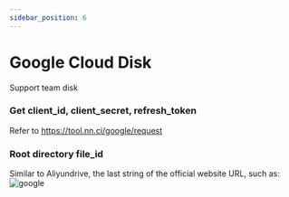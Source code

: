 ```yaml
---
sidebar_position: 6
---
```


# Google Cloud Disk
Support team disk
### Get client_id, client_secret, refresh_token
Refer to https://tool.nn.ci/google/request

### Root directory file_id
Similar to Aliyundrive, the last string of the official website URL, such as:
![google](https://store.heytapimage.com/cdo-portal/feedback/202111/24/c0874174c0363207c2b67653d6e9e68c.png)